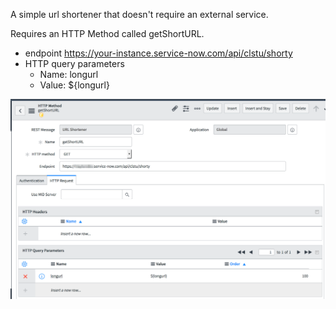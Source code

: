 A simple url shortener that doesn't require an external service.

Requires an HTTP Method called getShortURL.

 * endpoint https://your-instance.service-now.com/api/clstu/shorty
 * HTTP query parameters
   * Name:  longurl
   * Value:  ${longurl}

 <img src="shorty.png" />